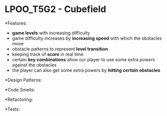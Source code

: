 # LPOO_T5G2 - Cubefield
*Features: 
- **game levels** with increasing difficulty 
- game difficulty increases by **increasing speed** with which the obstacles move
- obstacle patterns to represent **level transition**
- keeping track of **score** in real time 
- certain **key combinations** allow our player to use some extra *powers* against the obstacles
- the player can also get some extra powers by **hitting _certain_ obstacles**

*Design Patterns:

*Code Smells:

*Refactoring:

*Tests:
